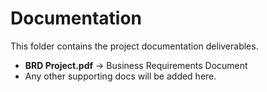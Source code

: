 # Documentation

This folder contains the project documentation deliverables.

- **BRD Project.pdf** → Business Requirements Document
- Any other supporting docs will be added here.
